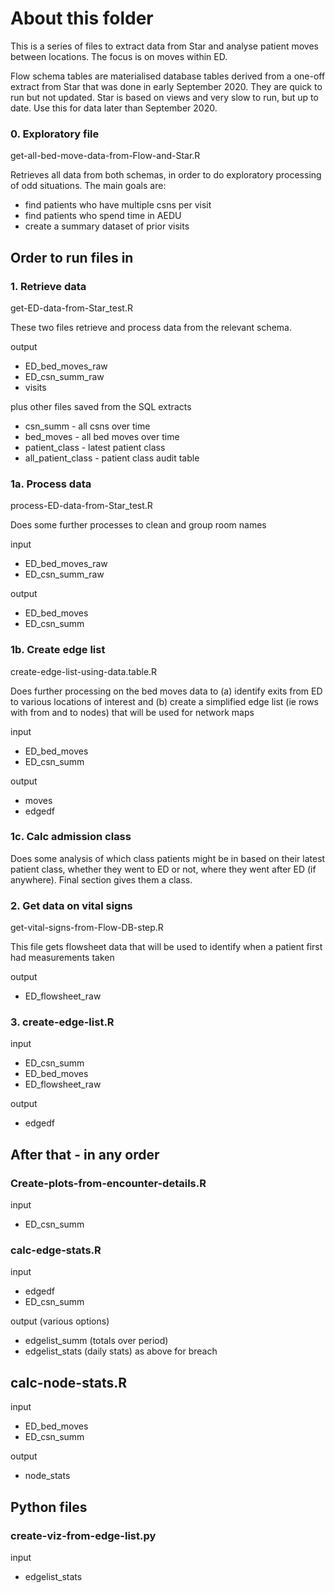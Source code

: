 # About this folder

This is a series of files to extract data from Star and analyse patient moves between locations.  The focus is on moves within ED. 

Flow schema tables are materialised database tables derived from a one-off extract from Star that was done in early September 2020. They are quick to run but not updated. Star is based on views and very slow to run, but up to date. Use this for data later than September 2020.


### 0. Exploratory file

get-all-bed-move-data-from-Flow-and-Star.R

Retrieves all data from both schemas, in order to do exploratory processing of odd situations. The main goals are:

- find patients who have multiple csns per visit
- find patients who spend time in AEDU
- create a summary dataset of prior visits



## Order to run files in

### 1. Retrieve data

get-ED-data-from-Star_test.R

These two files retrieve and process data from the relevant schema.  

output
- ED_bed_moves_raw
- ED_csn_summ_raw
- visits

plus other files saved from the SQL extracts

- csn_summ - all csns over time
- bed_moves - all bed moves over time
- patient_class - latest patient class
- all_patient_class - patient class audit table

### 1a. Process data

process-ED-data-from-Star_test.R

Does some further processes to clean and group room names

input
- ED_bed_moves_raw
- ED_csn_summ_raw

output
- ED_bed_moves
- ED_csn_summ


### 1b. Create edge list

create-edge-list-using-data.table.R

Does further processing on the bed moves data to (a) identify exits from ED to various locations of interest and (b) create a simplified edge list (ie rows with from and to nodes) that will be used for  network maps

input
- ED_bed_moves
- ED_csn_summ

output
- moves
- edgedf

### 1c. Calc admission class

Does some analysis of which class patients might be in based on their latest patient class, whether they went to ED or not, where they went after ED (if anywhere). Final section gives them a class. 


### 2. Get data on vital signs

get-vital-signs-from-Flow-DB-step.R

This file gets flowsheet data that will be used to identify when a patient first had measurements taken

output 
- ED_flowsheet_raw


### 3. create-edge-list.R

input 
- ED_csn_summ 
- ED_bed_moves
- ED_flowsheet_raw

output
- edgedf


## After that - in any order

### Create-plots-from-encounter-details.R

input
- ED_csn_summ


### calc-edge-stats.R

input
- edgedf
- ED_csn_summ

output (various options)
- edgelist_summ (totals over period)
- edgelist_stats (daily stats)
as above for breach

## calc-node-stats.R

input
- ED_bed_moves
- ED_csn_summ

output
- node_stats


## Python files

### create-viz-from-edge-list.py

input
- edgelist_stats
